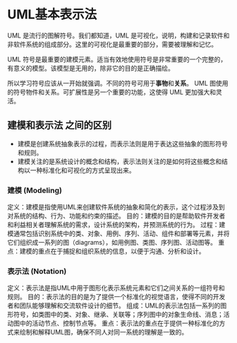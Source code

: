 # UML基本表示法

UML 是流行的图解符号。我们都知道，UML 是可视化，说明，构建和记录软件和非软件系统的组成部分。这里的可视化是最重要的部分，需要被理解和记忆。

UML 符号是最重要的建模元素。适当有效地使用符号是非常重要的一个完整的，有意义的模型。该模型是无用的，除非它的目的是正确描绘。

所以学习符号应该从一开始就强调。不同的符号可用于**事物**和**关系**。 UML 图使用的符号物件和关系。可扩展性是另一个重要的功能，这使得 UML 更加强大和灵活。

## 建模和表示法 之间的区别

* 建模是创建系统抽象表示的过程，而表示法则是用于表达这些抽象的图形符号和规则。
* 建模关注的是系统设计的概念和结构，表示法则关注的是如何将这些概念和结构以一种标准化和可视化的方式呈现出来。

### 建模 (Modeling)

定义：建模是指使用UML来创建软件系统的抽象和简化的表示，这个过程涉及到对系统的结构、行为、功能和约束的描述。
目的：建模的目的是帮助软件开发者和利益相关者理解系统的需求，设计系统的架构，并预测系统的行为。
过程：建模通常包括识别系统中的类、对象、用例、序列、活动、组件和部署等元素，并将它们组织成一系列的图（diagrams），如用例图、类图、序列图、活动图等。
重点：建模的重点在于捕捉和组织系统的信息，以便于沟通、分析和设计。

### 表示法 (Notation)

定义：表示法是指UML中用于图形化表示系统元素和它们之间关系的一组符号和规则。
目的：表示法的目的是为了提供一个标准化的视觉语言，使得不同的开发者和团队能够理解和交流软件设计的细节。
组成：UML的表示法包括一系列的图形符号，如类图中的类、对象、继承、关联等；序列图中的对象生命线、消息；活动图中的活动节点、控制节点等。
重点：表示法的重点在于提供一种标准化的方式来绘制和解释UML图，确保不同人对同一系统的理解是一致的。
